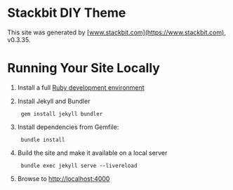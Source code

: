 # Stackbit DIY Theme

This site was generated by [www.stackbit.com](https://www.stackbit.com), v0.3.35.

# Running Your Site Locally

1. Install a full [Ruby development environment](https://jekyllrb.com/docs/installation/)

1. Install Jekyll and Bundler

        gem install jekyll bundler

1. Install dependencies from Gemfile:

        bundle install



1. Build the site and make it available on a local server

        bundle exec jekyll serve --livereload

1. Browse to [http://localhost:4000](http://localhost:4000)
